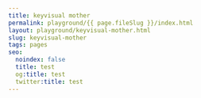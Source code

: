 ```yaml
---
title: keyvisual mother
permalink: playground/{{ page.fileSlug }}/index.html
layout: playground/keyvisual-mother.html
slug: keyvisual-mother
tags: pages
seo:
  noindex: false
  title: test
  og:title: test
  twitter:title: test
---
```



